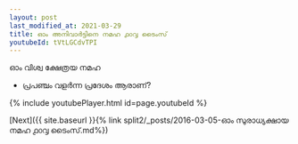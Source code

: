 ```yaml
---
layout: post
last_modified_at: 2021-03-29
title: ഓം അനിവാർട്ടിനെ നമഹ ൧൦൮ ടൈംസ്
youtubeId: tVtLGCdvTPI
---
```

 
 
 ഓം വിശ്വ ക്ഷേത്രയ നമഹ 
 
 -  പ്രപഞ്ചം വളർന്ന പ്രദേശം ആരാണ്? 
 
  
 
  
 
 
 
 
 
 


{% include youtubePlayer.html id=page.youtubeId %}
 
[Next]({{ site.baseurl }}{% link  split2/_posts/2016-03-05-ഓം സുരാധ്യക്ഷായ നമഹ  ൧൦൮ ടൈംസ്.md%})
 
